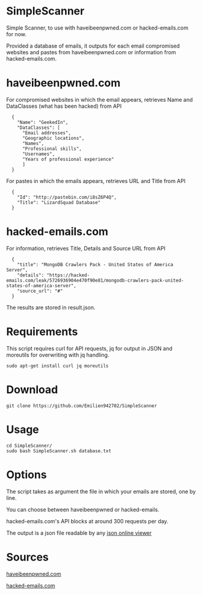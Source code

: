 # SimpleScanner
Simple Scanner, to use with haveibeenpwned.com or hacked-emails.com for now. 

Provided a database of emails, it outputs for each email compromised websites and pastes from haveibeenpwned.com or information from hacked-emails.com.

# haveibeenpwned.com

For compromised websites in which the email appears, retrieves Name and DataClasses (what has been hacked) from API
```
  {
    "Name": "GeekedIn",
    "DataClasses": [
      "Email addresses",
      "Geographic locations",
      "Names",
      "Professional skills",
      "Usernames",
      "Years of professional experience"
      ]
  }
```

For pastes in which the emails appears, retrieves URL and Title from API
```
  {
    "Id": "http://pastebin.com/i8sZ6P4Q",
    "Title": "LizardSquad Database"
  }
```

# hacked-emails.com

For information, retrieves Title, Details and Source URL from API
```
  {
    "title": "MongoDB Crawlers Pack - United States of America Server",
    "details": "https://hacked-emails.com/leak/5726936904e470f90e81/mongodb-crawlers-pack-united-states-of-america-server",
    "source_url": "#"
  }
```

The results are stored in result.json.


# Requirements

This script requires curl for API requests, jq for output in JSON and moreutils for overwriting with jq handling.
```
sudo apt-get install curl jq moreutils
```
# Download
```
git clone https://github.com/Emilien942702/SimpleScanner
```
# Usage
```
cd SimpleScanner/
sudo bash SimpleScanner.sh database.txt
```
# Options
The script takes as argument the file in which your emails are stored, one by line.

You can choose between haveibeenpwned or hacked-emails.

hacked-emails.com's API blocks at around 300 requests per day.

The output is a json file readable by any [json online viewer](http://json.bloople.net/)

# Sources
[haveibeenpwned.com](https://haveibeenpwned.com/)

[hacked-emails.com](https://hacked-emails.com/)
